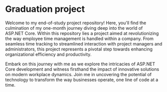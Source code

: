 # Graduation project
Welcome to my end-of-study project repository! Here, you'll find the culmination of my one-month journey diving deep into the world of ASP.NET Core. Within this repository lies a project aimed at revolutionizing the way employee time management is handled within a company. From seamless time tracking to streamlined interaction with project managers and administrators, this project represents a pivotal step towards enhancing organizational efficiency and productivity.

Embark on this journey with me as we explore the intricacies of ASP.NET Core development and witness firsthand the impact of innovative solutions on modern workplace dynamics. Join me in uncovering the potential of technology to transform the way businesses operate, one line of code at a time.
